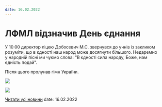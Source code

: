 ```yaml
---
date: 16.02.2022
---
```

# ЛФМЛ відзначив День єднання

У 10:00 директор ліцею Добосевич М.С. звернувся до учнів із закликом розуміти, що в єдності наш народ може досягнути більшого. Недаремно у народній пісні ми чуємо слова: "В єдності сила народу, Боже, нам єдність подай".

Після цього пролунав гімн України.

![](/images/blog/лфмл-відзначив-день-єднання/djed.png)

![](/images/blog/лфмл-відзначив-день-єднання/день-єднання.png)

[Читати усі новини](/news)
date: 16.02.2022

